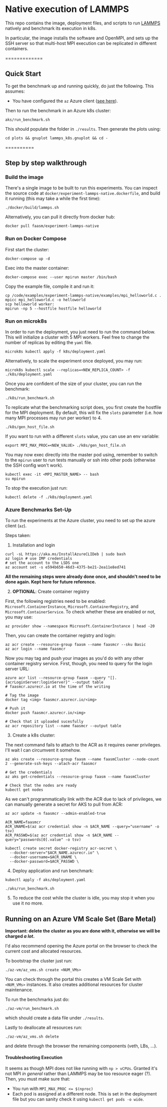 # Native execution of LAMMPS

This repo contains the image, deployment files, and scripts to run
[LAMMPS](https://lammps.sandia.gov/) natively and benchmark its execution in
k8s.

In particular, the image installs the software and OpenMPI, and sets up the SSH
server so that multi-host MPI execution can be replicated in different
containers.

=============

## Quick Start

To get the benchmark up and running quickly, do just the following.
This assumes:
* You have configured the `az` Azure client ([see here](#az-setup)).

Then to run the benchmark in an Azure k8s cluster:
```
aks/run_benchmark.sh
```

This should populate the folder in `./results`. Then generate the plots using:
```
cd plots && gnuplot lammps_k8s.gnuplot && cd -
```

==========

## Step by step walkthrough

### Build the image

There's a single image to be built to run this experiments. You can inspect
the source code at `docker/experiment-lammps-native.dockerfile`, and build it
running (this may take a while the first time):
```
./docker/build/lammps.sh
```

Alternatively, you can pull it directly from docker hub:
```
docker pull faasm/experiment-lammps-native
```

### Run on Docker Compose

First start the cluster:
```
docker-compose up -d
```

Exec into the master container:
```
docker-compose exec --user mpirun master /bin/bash
```

Copy the example file, compile it and run it:
```
cp /code/examples/experiment-lammps-native/examples/mpi_helloworld.c .
mpicc mpi_helloworld.c -o helloworld
scp helloworld worker:
mpirun -np 5 --hostfile hostfile helloworld
```

### Run on microk8s

In order to run the deployment, you just need to run the command below. This
will initialize a cluster with 5 MPI workers. Feel free to change the number
of replicas by editing the `yaml` file.
```
microk8s kubectl apply -f k8s/deployment.yaml
```
Alternatively, to scale the experiment once deployed, you may run:
```
microk8s kubectl scale --replicas=<NEW_REPLICA_COUNT> -f ./k8s/deployment.yaml
```

Once you are confident of the size of your cluster, you can run the benchmark:
```
./k8s/run_benchmark.sh
```

To replicate what the benchmarking script does, you first create the hostfile
for the MPI deployment. By default, this will fix the `slots` parameter (i.e.
how many MPI processes may run per worker) to 4.
```
./k8s/gen_host_file.sh
```
If you want to run with a different `slots` value, you can use an env variable:
```
export MPI_MAX_PROC=<NEW_VALUE> ./k8s/gen_host_file.sh
```

You may now exec directly into the master pod using, remember to switch to the
`mpirun` user to run tests manually or ssh into other pods (otherwise the SSH
config won't work).
```
kubectl exec -it <MPI_MASTER_NAME> -- bash
su mpirun
```

To stop the execution just run:
```
kubectl delete -f ./k8s/deployment.yaml
```

### Azure Benchmarks Set-Up <a name="az-setup">

To run the experiments at the Azure cluster, you need to set up the azure
client (`az`).

Steps taken:
1. Installation and login 
```
curl -sL https://aka.ms/InstallAzureCLIDeb | sudo bash
az login # use IMP credentials
# set the account to the LSDS one
az account set -s e594b650-46d3-4375-be21-2ea11e8ed741
```

**All the remaining steps were already done once, and shouldn't need to be
done again. Kept here for future reference.**

2. **OPTIONAL**: Create container registry

First, the following registries need to be enabled: `Microsoft.ContainerInstance`,
`Microsoft.ContainerRegistry`, and `Microsoft.ContainerService`. To check
whether these are enabled or not, you may use:
```
az provider show --namespace Microsoft.ContainerInstance | head -20
```

Then, you can create the container registry and login:
```
az acr create --resource-group faasm --name faasmcr --sku Basic
az acr login --name faasmcr
```

Now you may tag and push your images as you'd do with any other container
registry service. First, though, you need to query for the login server URL:
```
azure acr list --resource-group faasm --query "[].{acrLoginServer:loginServer}" --output table
# faasmcr.azurecr.io at the time of the writing

# Tag the image
docker tag <img> faasmcr.azurecr.io/<img>

# Push it
docker push faasmcr.azurecr.io/<img>

# Check that it uploaded sucesfully
az acr repository list --name faasmcr --output table
```

3. Create a k8s cluster:

The next command fails to attach to the ACR as it requires owner privileges.
I'll wait I can circumvent it somehow.
```
az aks create --resource-group faasm --name faasmCluster --node-count 2 --generate-ssh-keys --atach-acr faasmcr

# Get the credentials
az aks get-credentials --resource-group faasm --name faasmCluster

# Check that the nodes are ready
kubectl get nodes
```

As we can't programmatically link with the ACR due to lack of privileges, we
can manually generate a secret for AKS to pull from ACR:
```
az acr update -n faasmcr --admin-enabled-true

ACR_NAME=faasmcr
ACR_UNAME=$(az acr credential show -n $ACR_NAME --query="username" -o tsv)
ACR_PASSWD=$(az acr credential show -n $ACR_NAME --query="passwords[0].value" -o tsv)

kubectl create secret docker-registry acr-secret \
  --docker-server="$ACR_NAME.azurecr.io" \
  --docker-username=$ACR_UNAME \
  --docker-password=$ACR_PASSWD \
```

4. Deploy application and run benchmark:
```
kubectl apply -f aks/deployment.yaml

./aks/run_benchmark.sh
```

5. To reduce the cost while the cluster is idle, you may stop it when you
use it no more.


## Running on an Azure VM Scale Set (Bare Metal)

**Important: delete the cluster as you are done with it, otherwise we will
be charged _a lot_.**

I'd also recommend opening the Azure portal on the browser to check the current
cost and allocated resources.

To bootstrap the cluster just run:
```
./az-vm/az_vms.sh create <NUM_VMs>
```

You can check through the portal this creates a VM Scale Set with `<NUM_VMs>`
instances.
It also creates additional resources for cluster maintenance.

To run the benchmarks just do:
```
./az-vm/run_benchmark.sh
```
which should create a data file under `./results`.

Lastly to deallocate all resources run:
```
./az-vm/az_vms.sh delete
```
and delete through the browser the remaining components (veth, LBs, ...).

#### Troubleshooting Execution

It seems as though MPI does not like running with `np > vCPUs`. Granted it's
not MPI _in general_ rather than LAMMPS may be too resource eager (?). Then,
you must make sure that:
* You run with `MPI_MAX_PROC <= $(nproc)`
* Each pod is assigned at a different node. This is set in the deployment file
but you can sanity check it using `kubectl get pods -o wide`.
